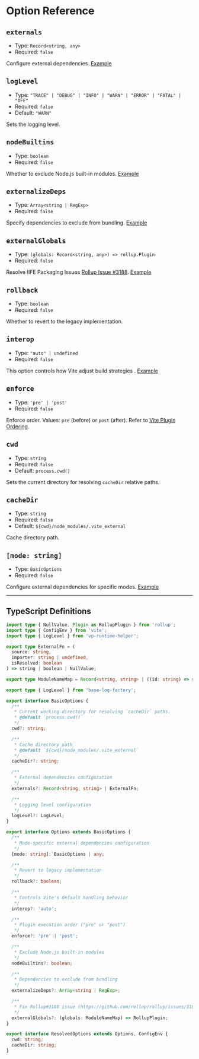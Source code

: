 # Option Reference

## `externals`
* Type: `Record<string, any>`
* Required: `false`

Configure external dependencies. [Example](/plugins/vite-plugin-external/usage#basic-usage)

## `logLevel`
* Type: `"TRACE" | "DEBUG" | "INFO" | "WARN" | "ERROR" | "FATAL" | "OFF"`
* Required: `false`
* Default: `"WARN"`

Sets the logging level.

## `nodeBuiltins`
* Type: `boolean`
* Required: `false`

Whether to exclude Node.js built-in modules. [Example](/plugins/vite-plugin-external/usage#excluding-dependencies-during-build)

## `externalizeDeps`
* Type: `Array<string | RegExp>`
* Required: `false`

Specify dependencies to exclude from bundling. [Example](/plugins/vite-plugin-external/usage#excluding-dependencies-during-build)

## `externalGlobals`
* Type: `(globals: Record<string, any>) => rollup.Plugin`
* Required: `false`

Resolve IIFE Packaging Issues [Rollup Issue #3188](https://github.com/rollup/rollup/issues/3188). [Example](/plugins/vite-plugin-external/usage#solving-iife-build-issues)

## `rollback`
* Type: `boolean`
* Required: `false`

Whether to revert to the legacy implementation.

## `interop`
* Type: `"auto" | undefined`
* Required: `false`

This option controls how Vite adjust build strategies
. [Example](/plugins/vite-plugin-external/usage#adjusting-build-strategies)

## `enforce`
* Type: `'pre' | 'post'`
* Required: `false`

Enforce order. Values: `pre` (before) or `post` (after). Refer to [Vite Plugin Ordering](https://vite.dev/guide/api-plugin#plugin-ordering).

## `cwd`
* Type: `string`
* Required: `false`
* Default: `process.cwd()`

Sets the current directory for resolving `cacheDir` relative paths.

## `cacheDir`
* Type: `string`
* Required: `false`
* Default: `${cwd}/node_modules/.vite_external`

Cache directory path.

## `[mode: string]`
* Type: `BasicOptions`
* Required: `false`

Configure external dependencies for specific modes. [Example](/plugins/vite-plugin-external/usage#multi-mode-configuration)

---

## TypeScript Definitions

```typescript
import type { NullValue, Plugin as RollupPlugin } from 'rollup';
import type { ConfigEnv } from 'vite';
import type { LogLevel } from 'vp-runtime-helper';

export type ExternalFn = (
  source: string,
  importer: string | undefined,
  isResolved: boolean
) => string | boolean | NullValue;

export type ModuleNameMap = Record<string, string> | ((id: string) => string);

export type { LogLevel } from 'base-log-factory';

export interface BasicOptions {
  /**
   * Current working directory for resolving `cacheDir` paths.
   * @default `process.cwd()`
   */
  cwd?: string;

  /**
   * Cache directory path
   * @default `${cwd}/node_modules/.vite_external`
   */
  cacheDir?: string;

  /**
   * External dependencies configuration
   */
  externals?: Record<string, string> | ExternalFn;

  /**
   * Logging level configuration
   */
  logLevel?: LogLevel;
}

export interface Options extends BasicOptions {
  /**
   * Mode-specific external dependencies configuration
   */
  [mode: string]: BasicOptions | any;

  /**
   * Revert to legacy implementation
   */
  rollback?: boolean;

  /**
   * Controls Vite's default handling behavior
   */
  interop?: 'auto';

  /**
   * Plugin execution order ("pre" or "post")
   */
  enforce?: 'pre' | 'post';

  /**
   * Exclude Node.js built-in modules
   */
  nodeBuiltins?: boolean;

  /**
   * Dependencies to exclude from bundling
   */
  externalizeDeps?: Array<string | RegExp>;

  /**
   * Fix Rollup#3188 issue (https://github.com/rollup/rollup/issues/3188)
   */
  externalGlobals?: (globals: ModuleNameMap) => RollupPlugin;
}

export interface ResolvedOptions extends Options, ConfigEnv {
  cwd: string;
  cacheDir: string;
}
```